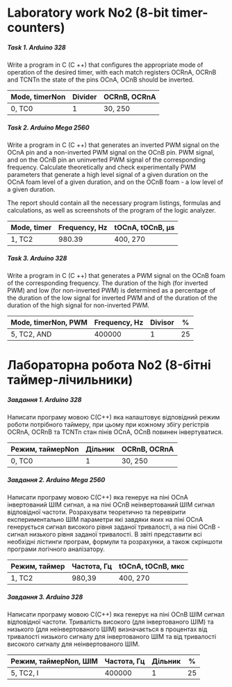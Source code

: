 # Laboratory work No2 (8-bit timer-counters)

##### Task 1. Arduino 328

Write a program in C (C ++) that configures the appropriate mode of operation of the desired timer, with each match
registers OCRnA, OCRnB and TCNTn the state of the pins OCnA, OCnB should be inverted.

| Mode, timerNon | Divider | OCRnB, OCRnA |
|----------------|---------|--------------|
| 0, TC0         | 1       | 30, 250      |

##### Task 2. Arduino Mega 2560

Write a program in C (C ++) that generates an inverted PWM signal on the OCnA pin and a non-inverted PWM signal on the
OCnB pin.
PWM signal, and on the OCnB pin an uninverted PWM signal of the corresponding frequency. Calculate theoretically and
check
experimentally
PWM parameters that generate a high level signal of a given duration on the OCnA foam level of a given duration, and on
the OCnB foam - a low level of a given duration.

The report should contain all the necessary program listings, formulas and calculations, as well as screenshots of the
program of the logic analyzer.

| Mode, timer | Frequency, Hz | tOCnA, tOCnB, µs |
|-------------|---------------|------------------|
| 1, TC2      | 980.39        | 400, 270         |

##### Task 3. Arduino 328

Write a program in C (C ++) that generates a PWM signal on the OCnB foam
of the corresponding frequency. The duration of the high (for inverted
PWM) and low (for non-inverted PWM) is determined as a percentage of the duration of the low signal for inverted PWM and
of the duration of the duration of the high signal for non-inverted PWM.

| Mode, timerNon, PWM | Frequency, Hz | Divisor | %  |
|---------------------|---------------|---------|----|
| 5, TC2, AND         | 400000        | 1       | 25 |

# Лабораторна робота No2 (8-бітні таймер-лічильники)

##### Завдання 1. Arduino 328

Написати програму мовою С(С++) яка налаштовує відповідний режим роботи потрібного таймеру, при цьому при кожному збігу
регістрів
OCRnA, OCRnB та TCNTn стан пінів OCnA, OCnB повинен інвертуватися.

| Режим, таймерNon | Дільник | OCRnB, OCRnA |
|------------------|---------|--------------|
| 0, TC0           | 1       | 30, 250      |

##### Завдання 2. Arduino Mega 2560

Написати програму мовою С(С++) яка генерує на піні OCnA інвертований
ШІМ сигнал, а на піні OCnB неінвертований ШІМ сигнал відповідної частоти. Розрахувати теоретично та перевірити
експериментально
ШІМ параметри які завдяки яких на піні OCnA генерується сигнал високого
рівня заданої тривалості, а на піні OCnВ - сигнал низького
рівня заданої тривалості. В звіті представити всі необхідні
лістинги програм, формули та розрахунки, а також скріншоти програми
логічного аналізатору.

| Режим, таймер | Частота, Гц | tOCnA, tOCnB, мкс |
|---------------|-------------|-------------------|
| 1, TC2        | 980,39      | 400, 270          |

##### Завдання 3. Arduino 328

Написати програму мовою С(С++) яка генерує на піні OCnВ ШІМ сигнал
відповідної частоти. Тривалість високого (для інвертованого
ШІМ) та низького (для неінвертованого ШІМ) визначається в процентах від
тривалості низького сигналу для інвертованого ШІМ та від тривалості
високого сигналу для неінвертованого ШІМ.

| Режим, таймерNon, ШІМ | Частота, Гц | Дільник | %  |
|-----------------------|-------------|---------|----|
| 5, TC2, І             | 400000      | 1       | 25 |



